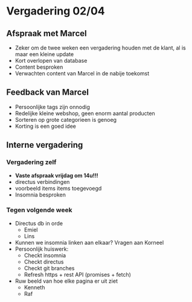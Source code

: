 # Vergadering 02/04

## Afspraak met Marcel

- Zeker om de twee weken een vergadering houden met de klant, al is maar een kleine update
- Kort overlopen van database
- Content besproken
- Verwachten content van Marcel in de nabije toekomst

## Feedback van Marcel

- Persoonlijke tags zijn onnodig
- Redelijke kleine webshop, geen enorm aantal producten
- Sorteren op grote categorieen is genoeg
- Korting is een goed idee

## **Interne vergadering**

### **Vergadering zelf**

- **Vaste afspraak vrijdag om 14u!!!**
- directus verbindingen
- voorbeeld items items toegevoegd
- Insomnia besproken

### **Tegen volgende week**

- Directus db in orde
  - Emiel
  - Lins
- Kunnen we insomnia linken aan elkaar? Vragen aan Korneel
- Persoonlijk huiswerk:
  - Checkt insomnia
  - Checkt directus
  - Checkt git branches
  - Refresh https + rest API (promises + fetch)
- Ruw beeld van hoe elke pagina er uit ziet
  - Kenneth
  - Raf
